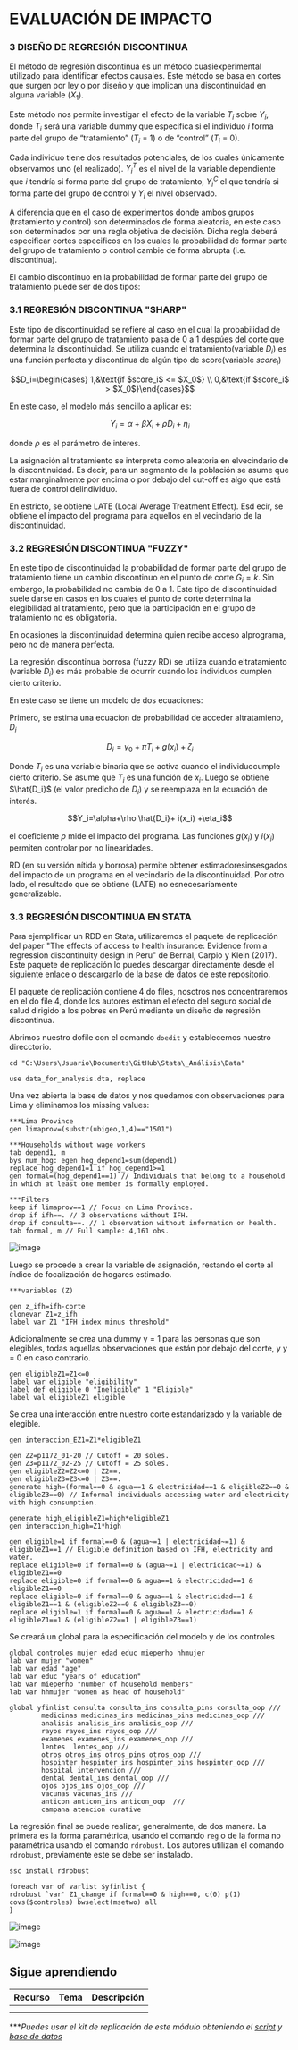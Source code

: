 #  EVALUACIÓN DE IMPACTO


### 3 DISEÑO DE REGRESIÓN DISCONTINUA

El método de regresión discontinua es un método cuasiexperimental utilizado para identificar efectos causales. Este método se basa en cortes que surgen por ley o por diseño y que implican una discontinuidad en alguna variable $(X_1)$.

Este método nos permite investigar el efecto de la variable $T_i$ sobre $Y_i$, donde $T_i$ será una variable dummy que especifica si el individuo $i$ forma parte del grupo de “tratamiento” ($T_i$ = 1) o de “control” ($T_i$ = 0).

Cada individuo tiene dos resultados potenciales, de los cuales únicamente observamos uno (el realizado). $Y^T_i$ es el nivel de la variable dependiente que $i$ tendría si forma parte del grupo de tratamiento, $Y^C_i$ el que tendría si forma parte del grupo de control y $Y_i$ el nivel observado.

A diferencia que en el caso de experimentos donde ambos grupos (tratamiento y control) son determinados de forma aleatoria, en este caso son determinados por una regla objetiva de decisión. Dicha regla deberá especificar cortes especificos en los cuales la probabilidad de formar parte del grupo de tratamiento o control cambie de forma abrupta (i.e. discontinua).

El cambio discontinuo en la probabilidad de formar parte del grupo de tratamiento puede ser de dos tipos:

### 3.1 REGRESIÓN DISCONTINUA "SHARP"

Este tipo de discontinuidad se refiere al caso en el cual la probabilidad de formar parte del grupo de tratamiento pasa de 0 a 1 despúes del corte que determina la discontinuidad. Se utiliza cuando el tratamiento(variable $D_i$) es una función perfecta y discontinua de algún tipo de score(variable $score_i$)

$$D_i=\begin{cases} 1,&\text{if $score_i$ <= $X_0$} \\ 
0,&\text{if $score_i$ > $X_0$}\end{cases}$$

En este caso, el modelo más sencillo a aplicar es:

$$Y_i=\alpha+\beta X_i+\rho D_i+ \eta_i$$

donde $\rho$ es el parámetro de interes. 

La asignación al tratamiento se interpreta como aleatoria en elvecindario de la discontinuidad. Es decir, para un segmento de la población se asume que estar marginalmente por encima o por debajo del cut-off es algo que está fuera de control delindividuo. 

En estricto, se obtiene LATE (Local Average Treatment Effect). Esd ecir, se obtiene el impacto del programa para aquellos en el vecindario de la discontinuidad. 


### 3.2 REGRESIÓN DISCONTINUA "FUZZY"

En este tipo de discontinuidad la probabilidad de formar parte del grupo de tratamiento tiene un cambio discontinuo en el punto de corte $G_i = k$. Sin embargo, la probabilidad no cambia de 0 a 1. Este tipo de discontinuidad suele darse en casos en los cuales el punto de corte determina la elegibilidad al tratamiento, pero que la participación en el grupo de tratamiento no es obligatoria.

En ocasiones la discontinuidad determina quien recibe acceso alprograma, pero no de manera perfecta.

La regresión discontinua borrosa (fuzzy RD) se utiliza cuando eltratamiento (variable $D_i$) es más probable de ocurrir cuando los individuos cumplen cierto criterio.

En este caso se tiene un modelo de dos ecuaciones:

Primero, se estima una ecuacion de probabilidad de acceder altratamieno, $D_i$

$$D_i=\gamma_0+\pi T_i+g(x_i)+ \zeta_i$$

Donde $T_i$ es una variable binaria que se activa cuando el individuocumple cierto criterio. Se asume que $T_i$ es una función de $x_i$. Luego se obtiene $\hat{D_i}$ (el valor predicho de $D_i$) y se reemplaza en la ecuación de interés.

$$Y_i=\alpha+\rho \hat{D_i}+ i(x_i) +\eta_i$$

el coeﬁciente $\rho$ mide el impacto del programa. Las funciones $g(x_i)$ y $i(x_i)$ permiten controlar por no linearidades.

RD (en su versión nítida y borrosa) permite obtener estimadoresinsesgados del impacto de un programa en el vecindario de la discontinuidad. Por otro lado, el resultado que se obtiene (LATE) no esnecesariamente generalizable.

### 3.3 REGRESIÓN DISCONTINUA EN STATA

Para ejemplificar un RDD en Stata, utilizaremos el paquete de replicación del paper "The effects of access to health insurance: Evidence from a regression discontinuity design in Peru" de Bernal, Carpio y Klein (2017). Este paquete de replicación lo puedes descargar directamente desde el siguiente [enlace](https://www.sciencedirect.com/science/article/pii/S0047272717301299#ec0010 "enlace") o descargarlo de la base de datos de este repositorio. 

El paquete de replicación contiene 4 do files, nosotros nos concentraremos en el do file 4, donde los autores estiman el efecto del seguro social de salud dirigido a los pobres en Perú mediante un diseño de regresión discontinua. 

Abrimos nuestro dofile con el comando `doedit` y establecemos nuestro direcctorio.

```
cd "C:\Users\Usuario\Documents\GitHub\Stata\_Análisis\Data"

use data_for_analysis.dta, replace
```

Una vez abierta la base de datos y nos quedamos con observaciones para Lima y eliminamos los missing values:

```
***Lima Province
gen limaprov=(substr(ubigeo,1,4)=="1501")

***Households without wage workers
tab depend1, m
bys num_hog: egen hog_depend1=sum(depend1)
replace hog_depend1=1 if hog_depend1>=1
gen formal=(hog_depend1==1) // Individuals that belong to a household in which at least one member is formally employed.

***Filters
keep if limaprov==1 // Focus on Lima Province.
drop if ifh==. // 3 observations without IFH.
drop if consulta==. // 1 observation without information on health.
tab formal, m // Full sample: 4,161 obs.
```

![image](https://user-images.githubusercontent.com/128189216/228531694-1f260454-7b7f-46d3-938d-57186ca652e9.png)

Luego se procede a crear la variable de asignación, restando el corte al índice de focalización de hogares estimado. 

```
***variables (Z)

gen z_ifh=ifh-corte
clonevar Z1=z_ifh
label var Z1 "IFH index minus threshold"
```

Adicionalmente se crea una dummy  y = 1 para las personas que son elegibles, todas aquellas observaciones que están por debajo del corte, y y = 0 en caso contrario. 

```
gen eligibleZ1=Z1<=0 
label var eligible "eligibility"
label def eligible 0 "Ineligible" 1 "Eligible"
label val eligibleZ1 eligible
```

Se crea una interacción entre nuestro corte estandarizado y la variable de elegible.

```
gen interaccion_EZ1=Z1*eligibleZ1

gen Z2=p1172_01-20 // Cutoff = 20 soles.
gen Z3=p1172_02-25 // Cutoff = 25 soles.
gen eligibleZ2=Z2<=0 | Z2==.
gen eligibleZ3=Z3<=0 | Z3==.
generate high=(formal==0 & agua==1 & electricidad==1 & eligibleZ2==0 & eligibleZ3==0) // Informal individuals accessing water and electricity with high consumption.

generate high_eligibleZ1=high*eligibleZ1
gen interaccion_high=Z1*high

gen eligible=1 if formal==0 & (agua~=1 | electricidad~=1) & eligibleZ1==1 // Eligible definition based on IFH, electricity and water.
replace eligible=0 if formal==0 & (agua~=1 | electricidad~=1) & eligibleZ1==0
replace eligible=0 if formal==0 & agua==1 & electricidad==1 & eligibleZ1==0
replace eligible=0 if formal==0 & agua==1 & electricidad==1 & eligibleZ1==1 & (eligibleZ2==0 & eligibleZ3==0)
replace eligible=1 if formal==0 & agua==1 & electricidad==1 & eligibleZ1==1 & (eligibleZ2==1 | eligibleZ3==1)
```
Se creará un global para la especificación del modelo y de los controles

```
global controles mujer edad educ mieperho hhmujer
lab var mujer "women"
lab var edad "age"
lab var educ "years of education"
lab var mieperho "number of household members"
lab var hhmujer "women as head of household"

global yfinlist consulta consulta_ins consulta_pins consulta_oop ///
		medicinas medicinas_ins medicinas_pins medicinas_oop ///
		analisis analisis_ins analisis_oop ///
		rayos rayos_ins rayos_oop ///
		examenes examenes_ins examenes_oop ///
		lentes  lentes_oop ///
		otros otros_ins otros_pins otros_oop ///
		hospinter hospinter_ins hospinter_pins hospinter_oop ///
		hospital intervencion ///
		dental dental_ins dental_oop ///
		ojos ojos_ins ojos_oop ///
		vacunas vacunas_ins ///
		anticon anticon_ins anticon_oop  ///
		campana atencion curative
```

La regresión final se puede realizar, generalmente, de dos manera. La primera es la forma paramétrica, usando el comando `reg` o de la forma no paramétrica usando el comando `rdrobust`. 
Los autores utilizan el comando `rdrobust`, previamente este se debe ser instalado.

```
ssc install rdrobust

foreach var of varlist $yfinlist {
rdrobust `var' Z1_change if formal==0 & high==0, c(0) p(1) covs($controles) bwselect(msetwo) all
}
```

![image](https://user-images.githubusercontent.com/128189216/228690059-d636f00d-fda4-4df4-a1e5-325eb6f01949.png)


![image](https://user-images.githubusercontent.com/128189216/228690586-a5e91fca-c28f-4f04-982e-4c2d78ba2e1f.png)




## Sigue aprendiendo
| Recurso  | Tema | Descripción |
| ------------- |:-------------:|:-------------:|
|               |        |         |
|               |        |         |


****Puedes usar el kit de replicación de este módulo obteniendo el [script](https://github.com/EconPUCP/Stata/blob/main/_An%C3%A1lisis/Scripts/Modelos%20de%20Evaluaci%C3%B3n%20de%20Impacto/3_RDD.do "script") y [base de datos](https://github.com/EconPUCP/Stata/tree/main/_An%C3%A1lisis/Data/Modelos%20de%20Evaluaci%C3%B3n%20de%20Impacto "base de datos")* 
